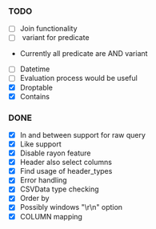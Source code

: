 ### TODO

* [ ] Join functionality
* [ ] <OR> variant for predicate
- Currently all predicate are AND variant
* [ ] Datetime
* [ ] Evaluation process would be useful
* [x] Droptable
* [x] Contains

### DONE

* [x] In and between support for raw query
* [x] Like support
* [x] Disable rayon feature
* [x] Header also select columns
* [x] Find usage of header\_types
* [x] Error handling
* [x] CSVData type checking
* [x] Order by
* [x] Possibly windows "\r\n" option
* [x] COLUMN mapping
